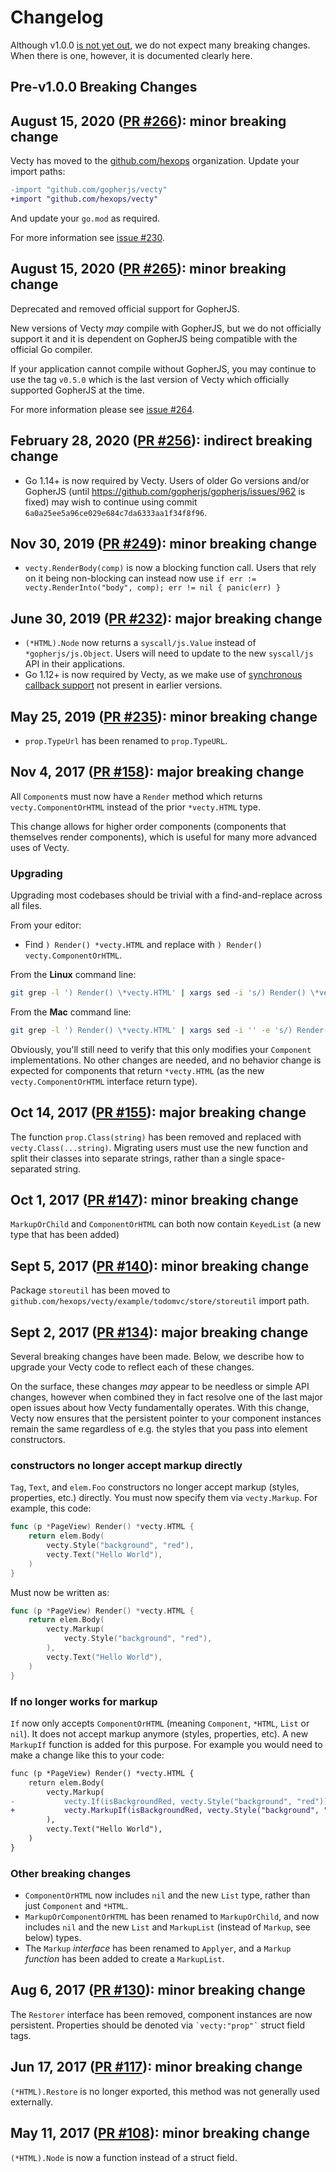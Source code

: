 Changelog
=========

Although v1.0.0 [is not yet out](https://github.com/hexops/vecty/milestone/1), we do not expect many breaking changes. When there is one, however, it is documented clearly here.

Pre-v1.0.0 Breaking Changes
---------------------------

## August 15, 2020 ([PR #266](https://github.com/hexops/vecty/pull/266)): minor breaking change

Vecty has moved to the [github.com/hexops](https://github.com/hexops) organization. Update your import paths:

```diff
-import "github.com/gopherjs/vecty"
+import "github.com/hexops/vecty"
```

And update your `go.mod` as required.

For more information see [issue #230](https://github.com/hexops/vecty/issues/230#issuecomment-674474753).

## August 15, 2020 ([PR #265](https://github.com/hexops/vecty/pull/265)): minor breaking change

Deprecated and removed official support for GopherJS.

New versions of Vecty _may_ compile with GopherJS, but we do not officially support it and it is dependent on GopherJS being compatible with the official Go compiler.

If your application cannot compile without GopherJS, you may continue to use the tag `v0.5.0` which is the last version of Vecty which officially supported GopherJS at the time.

For more information please see [issue #264](https://github.com/hexops/vecty/issues/264).

## February 28, 2020 ([PR #256](https://github.com/hexops/vecty/pull/256)): indirect breaking change

- Go 1.14+ is now required by Vecty. Users of older Go versions and/or GopherJS (until https://github.com/gopherjs/gopherjs/issues/962 is fixed) may wish to continue using commit `6a0a25ee5a96ce029e684c7da6333aa1f34f8f96`.

## Nov 30, 2019 ([PR #249](https://github.com/hexops/vecty/pull/249)): minor breaking change

- `vecty.RenderBody(comp)` is now a blocking function call. Users that rely on it being non-blocking can instead now use `if err := vecty.RenderInto("body", comp); err != nil { panic(err) }`

## June 30, 2019 ([PR #232](https://github.com/hexops/vecty/pull/232)): major breaking change

- `(*HTML).Node` now returns a `syscall/js.Value` instead of `*gopherjs/js.Object`. Users will need to update to the new `syscall/js` API in their applications.
- Go 1.12+ is now required by Vecty, as we make use of [synchronous callback support](https://go-review.googlesource.com/c/go/+/142004) not present in earlier versions.

## May 25, 2019 ([PR #235](https://github.com/hexops/vecty/pull/235)): minor breaking change

- `prop.TypeUrl` has been renamed to `prop.TypeURL`.

## Nov 4, 2017 ([PR #158](https://github.com/hexops/vecty/pull/158)): major breaking change

All `Component`s must now have a `Render` method which returns `vecty.ComponentOrHTML` instead of the prior `*vecty.HTML` type.

This change allows for higher order components (components that themselves render components), which is useful for many more advanced uses of Vecty.

### Upgrading

Upgrading most codebases should be trivial with a find-and-replace across all files.

From your editor:
* Find `) Render() *vecty.HTML` and replace with `) Render() vecty.ComponentOrHTML`.

From the __Linux__ command line:
```bash
git grep -l ') Render() \*vecty.HTML' | xargs sed -i 's/) Render() \*vecty.HTML/) Render() vecty.ComponentOrHTML/g'
```

From the __Mac__ command line:
```bash
git grep -l ') Render() \*vecty.HTML' | xargs sed -i '' -e 's/) Render() \*vecty.HTML/) Render() vecty.ComponentOrHTML/g'
```

Obviously, you'll still need to verify that this only modifies your `Component` implementations. No other changes are needed, and no behavior change is expected for components that return `*vecty.HTML` (as the new `vecty.ComponentOrHTML` interface return type).

## Oct 14, 2017 ([PR #155](https://github.com/hexops/vecty/pull/155)): major breaking change

The function `prop.Class(string)` has been removed and replaced with `vecty.Class(...string)`.  Migrating users must use the new function and split their classes into separate strings, rather than a single space-separated string.

## Oct 1, 2017 ([PR #147](https://github.com/hexops/vecty/pull/147)): minor breaking change

`MarkupOrChild` and `ComponentOrHTML` can both now contain `KeyedList` (a new type that has been added)

## Sept 5, 2017 ([PR #140](https://github.com/hexops/vecty/pull/140)): minor breaking change

Package `storeutil` has been moved to `github.com/hexops/vecty/example/todomvc/store/storeutil` import path.


## Sept 2, 2017 ([PR #134](https://github.com/hexops/vecty/pull/134)): major breaking change

Several breaking changes have been made. Below, we describe how to upgrade your Vecty code to reflect each of these changes.

On the surface, these changes _may_ appear to be needless or simple API changes, however when combined they in fact resolve one of the last major open issues about how Vecty fundamentally operates. With this change, Vecty now ensures that the persistent pointer to your component instances remain the same regardless of e.g. the styles that you pass into element constructors.

### constructors no longer accept markup directly

`Tag`, `Text`, and `elem.Foo` constructors no longer accept markup (styles, properties, etc.) directly. You must now specify them via `vecty.Markup`. For example, this code:

```Go
func (p *PageView) Render() *vecty.HTML {
 	return elem.Body(
 		vecty.Style("background", "red"),
	 	vecty.Text("Hello World"),
 	)
}
```

Must now be written as:

```Go
func (p *PageView) Render() *vecty.HTML {
 	return elem.Body(
 		vecty.Markup(
	 		vecty.Style("background", "red"),
 		),
	 	vecty.Text("Hello World"),
 	)
}
```

### If no longer works for markup

`If` now only accepts `ComponentOrHTML` (meaning `Component`, `*HTML`, `List` or `nil`). It does not accept markup anymore (styles, properties, etc). A new `MarkupIf` function is added for this purpose. For example you would need to make a change like this to your code:

```diff
func (p *PageView) Render() *vecty.HTML {
 	return elem.Body(
 		vecty.Markup(
-			vecty.If(isBackgroundRed, vecty.Style("background", "red")),
+			vecty.MarkupIf(isBackgroundRed, vecty.Style("background", "red")),
 		),
 		vecty.Text("Hello World"),
 	)
}
```

### Other breaking changes

- `ComponentOrHTML` now includes `nil` and the new `List` type, rather than just `Component` and `*HTML`.
- `MarkupOrComponentOrHTML` has been renamed to `MarkupOrChild`, and now includes `nil` and the new `List` and `MarkupList` (instead of `Markup`, see below) types.
- The `Markup` _interface_ has been renamed to `Applyer`, and a `Markup` _function_ has been added to create a `MarkupList`.


## Aug 6, 2017 ([PR #130](https://github.com/hexops/vecty/pull/130)): minor breaking change

The `Restorer` interface has been removed, component instances are now persistent. Properties should be denoted via ``` `vecty:"prop"` ``` struct field tags.


## Jun 17, 2017 ([PR #117](https://github.com/hexops/vecty/pull/117)): minor breaking change

`(*HTML).Restore` is no longer exported, this method was not generally used externally.


## May 11, 2017 ([PR #108](https://github.com/hexops/vecty/pull/108)): minor breaking change

`(*HTML).Node` is now a function instead of a struct field.
